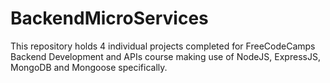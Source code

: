 # BackendMicroServices
This repository holds 4 individual projects completed for FreeCodeCamps Backend Development and APIs course making use of NodeJS, ExpressJS, MongoDB and Mongoose specifically.
